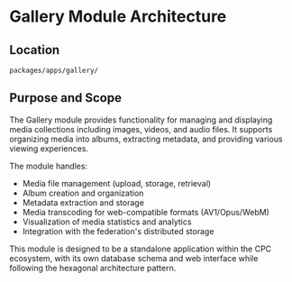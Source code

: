 # Gallery Module Architecture

## Location
`packages/apps/gallery/`

## Purpose and Scope
The Gallery module provides functionality for managing and displaying media collections including images, videos, and audio files. It supports organizing media into albums, extracting metadata, and providing various viewing experiences.

The module handles:
- Media file management (upload, storage, retrieval)
- Album creation and organization
- Metadata extraction and storage
- Media transcoding for web-compatible formats (AV1/Opus/WebM)
- Visualization of media statistics and analytics
- Integration with the federation's distributed storage

This module is designed to be a standalone application within the CPC ecosystem, with its own database schema and web interface while following the hexagonal architecture pattern.
